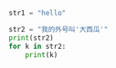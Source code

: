
<BlogInfo id="684" title="14.字符串的定义和遍历" author="白日梦想猿" pv=0 read_times=0 pre_cost_time=0分3秒 category="高级变量类型" tag_list="['高级变量类型']" create_time="2020.02.11 10:45:09" update_time="2020.02.11 10:52:50" />

```python
str1 = "hello"

str2 = "我的外号叫'大西瓜'"
print(str2)
for k in str2:
    print(k)
```
